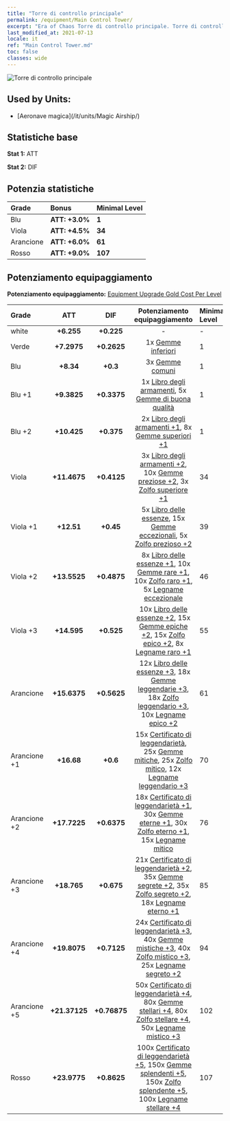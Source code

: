 ```yaml
---
title: "Torre di controllo principale"
permalink: /equipment/Main Control Tower/
excerpt: "Era of Chaos Torre di controllo principale. Torre di controllo principale"
last_modified_at: 2021-07-13
locale: it
ref: "Main Control Tower.md"
toc: false
classes: wide
---
```


  ![Torre di controllo principale](/images/e/e_6083.png)

## Used by Units:

* [Aeronave magica](/it/units/Magic Airship/) 


## Statistiche base
 **Stat 1:** ATT

 **Stat 2:** DIF

## Potenzia statistiche

  |     Grade    |   Bonus | Minimal Level | 
  |:-------------|:--------|:--------------| 
  | Blu | **ATT: +3.0%** | **1** | 
  | Viola | **ATT: +4.5%** | **34** | 
  | Arancione | **ATT: +6.0%** | **61** | 
  | Rosso | **ATT: +9.0%** | **107** | 


## Potenziamento equipaggiamento
 **Potenziamento equipaggiamento:** [Equipment Upgrade Gold Cost Per Level](/equipment/EquipmentUpgradeCostPerLevel/) 

  |          Grade      | ATT | DIF | Potenziamento equipaggiamento | Minimal Level |
  |:--------------------|:---------:|:---------:|:----------------:|:--------------|
  | white | **+6.255** | **+0.225** | - | - |
  | Verde | **+7.2975** | **+0.2625** | 1x [Gemme inferiori](/ItemsIT/mat_4/) | 1 |
  | Blu | **+8.34** | **+0.3** | 3x [Gemme comuni](/ItemsIT/mat_10/) | 1 |
  | Blu +1 | **+9.3825** | **+0.3375** | 1x [Libro degli armamenti](/ItemsIT/mat_18/), 5x [Gemme di buona qualità](/ItemsIT/mat_16/) | 1 |
  | Blu +2 | **+10.425** | **+0.375** | 2x [Libro degli armamenti +1](/ItemsIT/mat_25/), 8x [Gemme superiori +1](/ItemsIT/mat_23/) | 1 |
  | Viola | **+11.4675** | **+0.4125** | 3x [Libro degli armamenti +2](/ItemsIT/mat_32/), 10x [Gemme preziose +2](/ItemsIT/mat_30/), 3x [Zolfo superiore +1](/ItemsIT/mat_22/) | 34 |
  | Viola +1 | **+12.51** | **+0.45** | 5x [Libro delle essenze](/ItemsIT/mat_39/), 15x [Gemme eccezionali](/ItemsIT/mat_37/), 5x [Zolfo prezioso +2](/ItemsIT/mat_29/) | 39 |
  | Viola +2 | **+13.5525** | **+0.4875** | 8x [Libro delle essenze +1](/ItemsIT/mat_46/), 10x [Gemme rare +1](/ItemsIT/mat_44/), 10x [Zolfo raro +1](/ItemsIT/mat_43/), 5x [Legname eccezionale](/ItemsIT/mat_34/) | 46 |
  | Viola +3 | **+14.595** | **+0.525** | 10x [Libro delle essenze +2](/ItemsIT/mat_53/), 15x [Gemme epiche +2](/ItemsIT/mat_51/), 15x [Zolfo epico +2](/ItemsIT/mat_50/), 8x [Legname raro +1](/ItemsIT/mat_41/) | 55 |
  | Arancione | **+15.6375** | **+0.5625** | 12x [Libro delle essenze +3](/ItemsIT/mat_60/), 18x [Gemme leggendarie +3](/ItemsIT/mat_58/), 18x [Zolfo leggendario +3](/ItemsIT/mat_57/), 10x [Legname epico +2](/ItemsIT/mat_48/) | 61 |
  | Arancione +1 | **+16.68** | **+0.6** | 15x [Certificato di leggendarietà](/ItemsIT/mat_67/), 25x [Gemme mitiche](/ItemsIT/mat_65/), 25x [Zolfo mitico](/ItemsIT/mat_64/), 12x [Legname leggendario +3](/ItemsIT/mat_55/) | 70 |
  | Arancione +2 | **+17.7225** | **+0.6375** | 18x [Certificato di leggendarietà +1](/ItemsIT/mat_74/), 30x [Gemme eterne +1](/ItemsIT/mat_72/), 30x [Zolfo eterno +1](/ItemsIT/mat_71/), 15x [Legname mitico](/ItemsIT/mat_62/) | 76 |
  | Arancione +3 | **+18.765** | **+0.675** | 21x [Certificato di leggendarietà +2](/ItemsIT/mat_81/), 35x [Gemme segrete +2](/ItemsIT/mat_79/), 35x [Zolfo segreto +2](/ItemsIT/mat_78/), 18x [Legname eterno +1](/ItemsIT/mat_69/) | 85 |
  | Arancione +4 | **+19.8075** | **+0.7125** | 24x [Certificato di leggendarietà +3](/ItemsIT/mat_88/), 40x [Gemme mistiche +3](/ItemsIT/mat_86/), 40x [Zolfo mistico +3](/ItemsIT/mat_85/), 25x [Legname segreto +2](/ItemsIT/mat_76/) | 94 |
  | Arancione +5 | **+21.37125** | **+0.76875** | 50x [Certificato di leggendarietà +4](/ItemsIT/mat_95/), 80x [Gemme stellari +4](/ItemsIT/mat_93/), 80x [Zolfo stellare +4](/ItemsIT/mat_92/), 50x [Legname mistico +3](/ItemsIT/mat_83/) | 102 |
  | Rosso | **+23.9775** | **+0.8625** | 100x [Certificato di leggendarietà +5](/ItemsIT/mat_102/), 150x [Gemme splendenti +5](/ItemsIT/mat_100/), 150x [Zolfo splendente +5](/ItemsIT/mat_99/), 100x [Legname stellare +4](/ItemsIT/mat_90/) | 107 |

